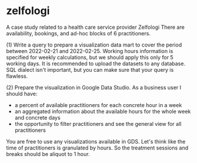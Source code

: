 # zelfologi
A case study related to a health care service provider Zelfologi
There are availability, bookings, and ad-hoc blocks of 6 practitioners.

(1) Write a query to prepare a visualization data mart to cover the period between 2022-02-21 and 2022-02-25. Working hours information is specified for weekly calculations, but we should apply this only for 5 working days. It is recommended to upload the datasets to any database. SQL dialect isn't important, but you can make sure that your query is flawless.

(2) Prepare the visualization in Google Data Studio. As a business user I should have:
- a percent of available practitioners for each concrete hour in a week
- an aggregated information about the available hours for the whole week and concrete days
- the opportunity to filter practitioners and see the general view for all practitioners

You are free to use any visualizations available in GDS.
Let's think like the time of practitioners is granulated by hours. So the treatment sessions and breaks should be aliquot to 1 hour.
